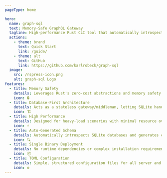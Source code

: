 ```yaml
---
pageType: home

hero:
  name: graph-sql
  text: Memory-Safe GraphQL Gateway
  tagline: High-performance Rust CLI tool that automatically introspects SQLite databases and generates complete GraphQL APIs
  actions:
    - theme: brand
      text: Quick Start
      link: /guide/
    - theme: alt
      text: GitHub
      link: https://github.com/karlrobeck/graph-sql
  image:
    src: /rspress-icon.png
    alt: graph-sql Logo
features:
  - title: Memory Safety
    details: Leverages Rust's zero-cost abstractions and memory safety guarantees to eliminate entire classes of bugs common in traditional API servers.
    icon: 🔒
  - title: Database-First Architecture
    details: Acts as a stateless gateway/middleman, letting SQLite handle business logic for optimal performance and consistency.
    icon: 🏗️
  - title: High Performance
    details: Designed for heavy-load scenarios with minimal resource overhead and efficient concurrency using Tokio async runtime.
    icon: ⚡
  - title: Auto-Generated Schema
    details: Automatically introspects SQLite databases and generates complete GraphQL schemas with CRUD operations and relationships.
    icon: 🔍
  - title: Single Binary Deployment
    details: No runtime dependencies or complex installation requirements. Deploy anywhere with a single compiled binary.
    icon: 📦
  - title: TOML Configuration
    details: Simple, structured configuration files for all server and database settings. No complex setup required.
    icon: ⚙️
---
```

